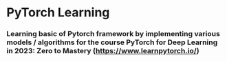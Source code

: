 # PyTorch Learning

### Learning basic of Pytorch framework by implementing various models / algorithms for the course PyTorch for Deep Learning in 2023: Zero to Mastery (https://www.learnpytorch.io/)
